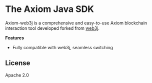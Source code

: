 The Axiom Java SDK
==================================
Axiom-web3j is a comprehensive and easy-to-use Axiom blockchain interaction tool developed forked from [web3j](https://github.com/web3j/web3j).

**Features**

- Fully compatible with web3j, seamless switching

License
------
Apache 2.0
